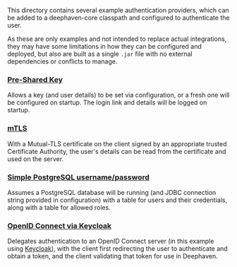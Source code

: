 This directory contains several example authentication providers, which can be added to a deephaven-core classpath
and configured to authenticate the user. 

As these are only examples and not intended to replace actual integrations, they may have some limitations in how
they can be configured and deployed, but also are built as a single `.jar` file with no external dependencies or 
conflicts to manage.

### [Pre-Shared Key](psk)
Allows a key (and user details) to be set via configuration, or a fresh one will be configured on startup. The login
link and details will be logged on startup. 

### [mTLS](mTLS)
With a Mutual-TLS certificate on the client signed by an appropriate trusted Certificate Authority, the user's details
can be read from the certificate and used on the server.

### [Simple PostgreSQL username/password](sql-username-password)
Assumes a PostgreSQL database will be running (and JDBC connection string provided in configuration) with a table
for users and their credentials, along with a table for allowed roles.

### [OpenID Connect via Keycloak](oidc)
Delegates authentication to an OpenID Connect server (in this example using [Keycloak](https://keycloak.org/)), with
the client first redirecting the user to authenticate and obtain a token, and the client validating that token for use
in Deephaven.

